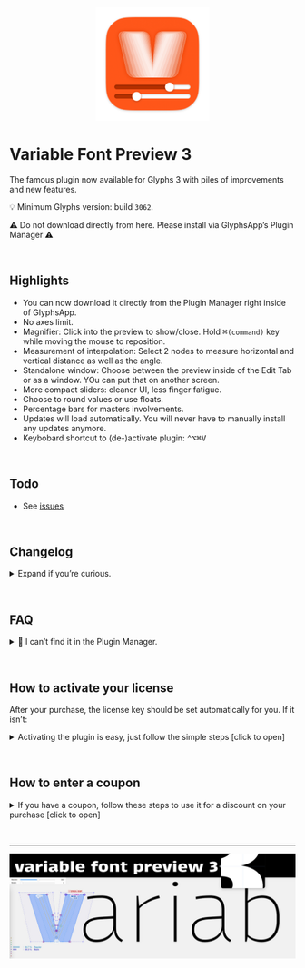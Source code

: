 
<p align="center">
  <img width="200" height="200" src="https://github.com/Mark2Mark/variable-font-preview/blob/main/.images/VFP-Icon.png">
</p>

# Variable Font Preview 3

The famous plugin now available for Glyphs 3 with piles of improvements and new features.

💡 Minimum Glyphs version: build <code>3062</code>.

⚠️ Do not download directly from here. Please install via GlyphsApp’s Plugin Manager ⚠️


&nbsp;
## Highlights

- You can now download it directly from the Plugin Manager right inside of GlyphsApp.
- No axes limit.
- Magnifier: Click into the preview to show/close. Hold <kbd>⌘</kbd>`(command)` key while moving the mouse to reposition.
- Measurement of interpolation: Select 2 nodes to measure horizontal and vertical distance as well as the angle.
- Standalone window: Choose between the preview inside of the Edit Tab or as a window. YOu can put that on another screen.
- More compact sliders: cleaner UI, less finger fatigue.
- Choose to round values or use floats.
- Percentage bars for masters involvements.
- Updates will load automatically. You will never have to manually install any updates anymore.
- Keybobard shortcut to (de-)activate plugin: <kbd>⌃⌥⌘V</kbd>

&nbsp;
## Todo

- See [issues](https://github.com/Mark2Mark/variable-font-preview/issues)

&nbsp;
## Changelog

<details><summary>Expand if you’re curious.</summary>

### v3.0.5

- New feature: Option to hide current layer foreground. Make the preview shine in all its glory.

### v3.0.4

- New feature: "Always On Top" If active it shows the window on top of other windows even if GlyphsApp is in the background. Useful depending on if you use multiple screens or not.
- New feature: Slider now have tickmarks if the range is smaller than 11. Useful for for italic axis, where there are only 0 and 1 as values.

### v3.0.3

- Remove debug logging

### v3.0.2

- Fix Registry issue.

### v3.0.1

- Add menu item "Open Registration Window"

### v3.0.0

- Fix instances don’t show *all* the time in the Menu.
- Quit plugin on window close button.
- Measure between 2 selected nodes.
  - And: measure Width & Height, too.
  - And center measurement if `Center Preview` is active.
- Don’t hide window in Exposé.
- Fix bug: wrong preference saving key that connected "centerPreviewGlyph" with "linkToSelectedMaster".
- Show Percentage Bars for Involved Masters.
- Improve nodes drawing: show tangents of oncurve nodes.
- Hidden flag to customize Layer Background Colors for Fill and Outline.
- Higher contrast for background colors.
- Fix: Update menu instances right after adding an instance.
- Smooth standalone window fade, improve window behaviour to be never a main window.
- Implement plugin manager purchase & offer trial version.
- New Feature: Magnifier. Click in view to show/hide, `cmd` + move mouse to reposition. 
- Implement new layer shapes API. 
- Minimum height for preview in EditTab. It cannot collapse anymore, which lead to some confusion. Thanks Minjoo! 
- New Feature: User choice to use rounded or decimal values with sliders. 
</details>

&nbsp;
## FAQ
<details><summary>🙋 I can’t find it in the Plugin Manager.</summary>
➡️ You need to check if your GlyphsApp build is higher than <code>3062</code>.  
If Glyphs doesn’t offer you a high enough version, enable activate GlyphsApp <code>Preferences</code> > <code>"Updates"</code> > <code>“Show cutting edge versions”</code>. Note: you can have several GlyphsApp versions
</details>

&nbsp;
## How to activate your license<a id="how-to-activate-your-license"></a>  
After your purchase, the license key should be set automatically for you. If it isn’t:  
<details><summary>Activating the plugin is easy, just follow the simple steps [click to open]</summary>
<ol>
  <li>👉 Make sure you have GlyphsApp 3 build <code>3062</code> or higher.</li>
  <li>👉 If you haven't already, download the plugin directly in the GlyphsApp Plugin Manager and restart GlyphsApp once.</li>
  <li>👉 When you activate the plugin, you'll be prompted with a window*, click the <code>"Enter License"</code> button.</li>
  <li>👉 On the screen that opens enter your Email address, and the license code from your Email.</li>
  <li>👉 When you've completed the above, just click the <code>"Activate License"</code> button. Within a few seconds your product should be activated for full use!</li>
</ol>

*) If the window doesn’t show, you can right-click into the Edit Tab (that’s the window where you do your drawings) and in the context menu click <code>"Purchase Variable Font Preview 3"</code>. Alternatively you can right click into the plugin’s Preview box and click <code>"Open Registration Window"</code>.
</details>

&nbsp;
## How to enter a coupon
<details><summary>If you have a coupon, follow these steps to use it for a discount on your purchase [click to open]</summary>
<ol>
  <li>👉 Make sure you have GlyphsApp 3 build <code>3062</code> or higher.</li>
  <li>👉 If you haven't already, download the plugin directly in the GlyphsApp Plugin Manager and restart GlyphsApp once.</li>
  <li>👉 When you activate the plugin, you'll be prompted with a window*, click the <code>"Buy Now"</code> button.</li>
  <li>👉 On the screen that opens enter your Email address, and click <code>»Continue«</code>.</li>
  <li>👉 Follow the form until it asks you to pay. But now click <code>»Add Coupon«</code> and then continue to pay.</li>
  <li>👉 On success you should get an Email with a licence code.</li>
  <li>👉 Use that to activate your license <a href="#how-to-activate-your-license"> (steps here).</a> </li>
</ol>

⚠️ Note: The Coupon is **not** the License Code. Please don’t enter the Coupon Code into the field for your License Code!

*) If the window doesn’t show, you can right-click into the Edit Tab (that’s the window where you do your drawings) and in the context menu click <code>"Purchase Variable Font Preview 3"</code>. Alternatively you can right click into the plugin’s Preview box and click <code>"Open Registration Window"</code>.

If you can’t see the <code>»Add Coupon«</code>, that’s likely to a reported GlyphsApp bug, switching to Dark Mode and opening the window again might solve it.
</details>

&nbsp;

---

<p align="center">
  <img src="https://github.com/Mark2Mark/variable-font-preview/blob/main/.images/Plugin%20Manager%20-%20Variable%20Font%20Preview.jpg?raw=true">
</p>
